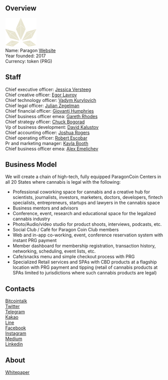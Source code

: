 ## Overview
![Paragon logo](../projects/logo/paragon.png)  
Name:  Paragon
[Website](https://paragoncoin.com/)   
Year founded: 2017  
Currency: token (PRG)	 
## Staff 
Chief executive officer: [Jessica Versteeg](../people/jessica_versteeg.md)   
Chief creative officer: [Egor Lavrov](../people/egor_lavrov.md)  
Chief technology officer: [Vadym Kurylovich](../people/vadym_kurylovich.md)  
Chief legal officer: [Julian Zegelman](../people/julian_zegelman.md)  
Chief financial officer: [Giovanti Humphries](../people/giovanti_humphries.md)  
Chief business officer emea: [Gareth Rhodes](../people/gareth_rhodes.md)  
Chief strategy officer:  [Chuck Bogorad](../people/chuck_bogorad.md)  
Vp of business development: [David Kalustov](../people/david_kalustov.md)  
Chief accounting officer: [Joshua Rogers](../people/joshua_rogers.md)  
Chief operating officer: [Robert Escobar](../people/robert_escobar.md)  
Pr and marketing manager: [Kayla Booth](../people/kayla_booth.md)  
Chief business officer emea: [Alex Emelichev](../people/alex_emelichev.md)  
## Business Model
We will create a chain of high-tech, fully equipped ParagonCoin Centers in all 20 States where cannabis is legal with the following:
* Professional coworking space for cannabis and a creative hub for scientists, journalists, investors, marketers, doctors, developers, fintech specialists, entrepreneurs, startups and lawyers in the cannabis space
* Business mentors and advisors
* Conference, event, research and educational space for the legalized cannabis industry
* Photo/Audio/video studio for product shoots, interviews, podcasts, etc.
* Social Club / Café for Paragon Coin Club members
* Web and in-app co-working, event, conference reservation system with instant PRG payment
* Member dashboard for membership registration, transaction history, networking, scheduling, event lists, etc.
* Cafe/snacks menu and simple checkout process with PRG
* Specialized Retail services and SPAs with CBD products at a flagship location with PRG payment and tipping (retail of cannabis products at SPAs limited to jurisdictions where such cannabis products are legal)
## Contacts  
[Bitcointalk](https://bitcointalk.org/index.php?topic=2092712)       
[Twitter](https://twitter.com/paragoncoin)   
[Telegram](https://t.me/joinchat/Clv-u0IXuCq2B0xvCIlRXw)   
[Kakao](https://open.kakao.com/o/gfY9iAz)   
[Line](http://line.me/R/ti/g/RScSypprzb)  
[Facebook](https://www.facebook.com/Paragon-Coin-1894608554121003/)  
[Instagram](https://www.instagram.com/paragoncoin/)  
[Medium](https://medium.com/@paragoncoin)  
[Linkedin](https://www.linkedin.com/company/paragoncoin)  
 
## About 
[Whitepaper](https://paragoncoin.com/whitepaper.pdf)
